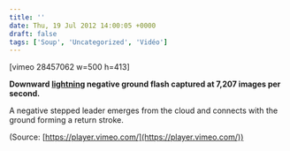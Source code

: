 ```yaml
---
title: ''
date: Thu, 19 Jul 2012 14:00:05 +0000
draft: false
tags: ['Soup', 'Uncategorized', 'Vidéo']
---
```


\[vimeo 28457062 w=500 h=413\]

**Downward [lightning](http://thekidshouldseethis.com/tagged/lightning) negative ground flash captured at 7,207 images per second.**

A negative stepped leader emerges from the cloud and connects with the ground forming a return stroke.

(Source: [https://player.vimeo.com/](https://player.vimeo.com/))